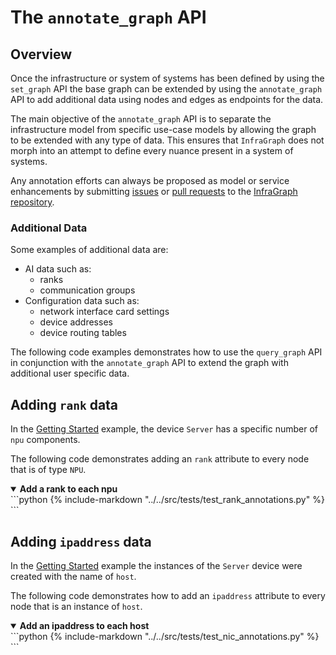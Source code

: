
# The `annotate_graph` API

## Overview
Once the infrastructure or system of systems has been defined by using the `set_graph` API the base graph can be extended by using the `annotate_graph` API to add additional data using nodes and edges as endpoints for the data.

The main objective of the `annotate_graph` API is to separate the infrastructure model from specific use-case models by allowing the graph to be extended with any type of data.  This ensures that `InfraGraph` does not morph into an attempt to define every nuance present in a system of systems.

Any annotation efforts can always be proposed as model or service enhancements by submitting [issues](https://github.com/Keysight/infragraph/issues) or [pull requests](https://github.com/Keysight/infragraph/pulls) to the [InfraGraph repository](https://github.com/Keysight/infragraph).

### Additional Data
Some examples of additional data are:
- AI data such as:
  - ranks
  - communication groups
- Configuration data such as:
  - network interface card settings
  - device addresses
  - device routing tables

The following code examples demonstrates how to use the `query_graph` API in conjunction with the `annotate_graph` API to extend the graph with additional user specific data.

## Adding `rank` data
In the [Getting Started](create.md) example, the device `Server` has a specific number of `npu` components.

The following code demonstrates adding an `rank` attribute to every node that is of type `NPU`.
<details open>
<summary><strong>Add a rank to each npu</strong></summary>
```python
{% include-markdown "../../src/tests/test_rank_annotations.py" %}
```
</details>

## Adding `ipaddress` data
In the [Getting Started](create.md) example the instances of the `Server` device were created with the name of `host`.

The following code demonstrates how to add an `ipaddress` attribute to every node that is an instance of `host`.
<details open>
<summary><strong>Add an ipaddress to each host</strong></summary>
```python
{% include-markdown "../../src/tests/test_nic_annotations.py" %}
```
</details>
